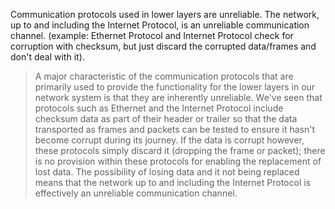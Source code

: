 Communication protocols used in lower layers are unreliable. The network, up to and including the Internet Protocol, is an unreliable communication channel. (example: Ethernet Protocol and Internet Protocol check for corruption with checksum, but just discard the corrupted data/frames and don't deal with it).


> A major characteristic of the communication protocols that are primarily used to provide the functionality for the lower layers in our network system is that they are inherently unreliable. We've seen that protocols such as Ethernet and the Internet Protocol include checksum data as part of their header or trailer so that the data transported as frames and packets can be tested to ensure it hasn't become corrupt during its journey. If the data is corrupt however, these protocols simply discard it (dropping the frame or packet); there is no provision within these protocols for enabling the replacement of lost data. The possibility of losing data and it not being replaced means that the network up to and including the Internet Protocol is effectively an unreliable communication channel.